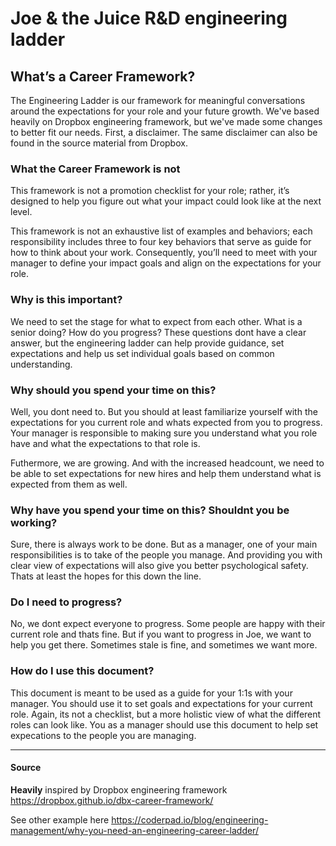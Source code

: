 
# Joe & the Juice R&D engineering ladder

## What’s a Career Framework?

The Engineering Ladder is our framework for meaningful conversations around the expectations for your role and your future growth.
We've based heavily on Dropbox engineering framework, but we've made some changes to better fit our needs.
First, a disclaimer. The same disclaimer can also be found in the source material from Dropbox.

### What the Career Framework is not

This framework is not a promotion checklist for your role; rather, it’s designed to help you figure out what your impact could look like at the next level.

This framework is not an exhaustive list of examples and behaviors; each responsibility includes three to four key behaviors that serve as guide for how to think about your work. Consequently, you’ll need to meet with your manager to define your impact goals and align on the expectations for your role.

### Why is this important?

We need to set the stage for what to expect from each other. What is a senior doing? How do you progress? These questions dont have a clear answer, but the engineering ladder can help provide guidance, set expectations and help us set individual goals based on common understanding.

### Why should you spend your time on this?

Well, you dont need to. But you should at least familiarize yourself with the expectations for you current role and whats expected from you to progress. 
Your manager is responsible to making sure you understand what you role have and what the expectations to that role is.

Futhermore, we are growing. And with the increased headcount, we need to be able to set expectations for new hires and help them understand what is expected from them as well.

### Why have you spend your time on this? Shouldnt you be working?

Sure, there is always work to be done. But as a manager, one of your main responsibilities is to take of the people you manage. And providing you with clear view of expectations will also give you better psychological safety. Thats at least the hopes for this down the line.

### Do I need to progress?

No, we dont expect everyone to progress. Some people are happy with their current role and thats fine. But if you want to progress in Joe, we want to help you get there. Sometimes stale is fine, and sometimes we want more.

### How do I use this document?

This document is meant to be used as a guide for your 1:1s with your manager. You should use it to set goals and expectations for your current role. Again, its not a checklist, but a more holistic view of what the different roles can look like.
You as a manager should use this document to help set expecations to the people you are managing. 

---

#### Source

**Heavily** inspired by Dropbox engineering framework
https://dropbox.github.io/dbx-career-framework/

See other example here
https://coderpad.io/blog/engineering-management/why-you-need-an-engineering-career-ladder/